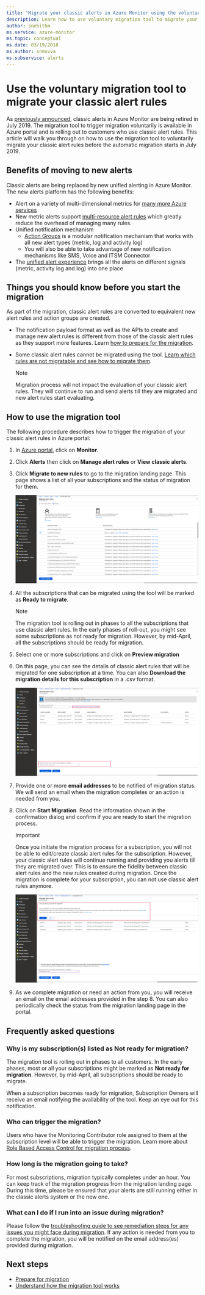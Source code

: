 ```yaml
---
title: "Migrate your classic alerts in Azure Monitor using the voluntary migration tool"
description: Learn how to use voluntary migration tool to migrate your classic alert rules.
author: snehithm
ms.service: azure-monitor
ms.topic: conceptual
ms.date: 03/19/2018
ms.author: snmuvva
ms.subservice: alerts
---
```

# Use the voluntary migration tool to migrate your classic alert rules

As [previously announced](monitoring-classic-retirement.md), classic alerts in Azure Monitor are being retired in July 2019. The migration tool to trigger migration voluntarily is available in Azure portal and is rolling out to customers who use classic alert rules. This article will walk you through on how to use the migration tool to voluntarily migrate your classic alert rules before the automatic migration starts in July 2019.

## Benefits of moving to new alerts

Classic alerts are being replaced by new unified alerting in Azure Monitor. The new alerts platform has the following benefits:

- Alert on a variety of multi-dimensional metrics for [many more Azure services](alerts-metric-near-real-time.md#metrics-and-dimensions-supported)
- New metric alerts support [multi-resource alert rules](alerts-metric-overview.md#monitoring-at-scale-using-metric-alerts-in-azure-monitor) which greatly reduce the overhead of managing many rules.
- Unified notification mechanism
  - [Action Groups](action-groups.md) is a modular notification mechanism that works with all new alert types (metric, log and activity log)
  - You will also be able to take advantage of new notification mechanisms like SMS, Voice and ITSM Connector
- The [unified alert experience](alerts-overview.md) brings all the alerts on different signals (metric, activity log and log) into one place

## Things you should know before you start the migration

As part of the migration, classic alert rules are converted to equivalent new alert rules and action groups are created.

- The notification payload format as well as the APIs to create and manage new alert rules is different from those of the classic alert rules as they support more features. Learn [how to prepare for the migration](alerts-prepare-migration.md).

- Some classic alert rules cannot be migrated using the tool. [Learn which rules are not migratable and see how to migrate them](alerts-understand-migration.md#which-classic-alert-rules-can-be-migrated).

    > [!NOTE]
    > Migration process will not impact the evaluation of your classic alert rules. They will continue to run and send alerts till they are migrated and new alert rules start evaluating.


## How to use the migration tool

The following procedure describes how to trigger the migration of your classic alert rules in Azure portal:

1. In [Azure portal](https://portal.azure.com), click on **Monitor**.

2. Click **Alerts** then click on **Manage alert rules** or **View classic alerts**.

3. Click **Migrate to new rules** to go to the migration landing page. This page shows a list of all your subscriptions and the status of migration for them.

    ![migration-landing](media/alerts-migration/migration-landing.png "Migrate rules")

4. All the subscriptions that can be migrated using the tool will be marked as **Ready to migrate**.

    > [!NOTE]
    > The migration tool is rolling out in phases to all the subscriptions that use classic alert rules. In the early phases of roll-out, you might see some subscriptions as not ready for migration. However, by mid-April, all the subscriptions should be ready for migration.

5. Select one or more subscriptions and click on **Preview migration**

6. On this page, you can see the details of classic alert rules that will be migrated for one subscription at a time. You can also **Download the migration details for this subscription** in a .csv format.

    ![migration-preview](media/alerts-migration/migration-preview.png "Preview migration")

7. Provide one or more **email addresses** to be notified of migration status. We will send an email when the migration completes or an action is needed from you.

8. Click on **Start Migration**. Read the information shown in the confirmation dialog and confirm if you are ready to start the migration process.

    >[!IMPORTANT]
    > Once you initiate the migration process for a subscription, you will not be able to edit/create classic alert rules for the subscription. However, your classic alert rules will continue running and providing you alerts till they are migrated over. This is to ensure the fidelity between classic alert rules and the new rules created during migration. Once the migration is complete for your subscription, you can not use classic alert rules anymore.

    ![migration-confirm](media/alerts-migration/migration-confirm.png "Confirm start migration")

9. As we complete migration or need an action from you, you will receive an email on the email addresses provided in the step 8. You can also periodically check the status from the migration landing page in the portal.

## Frequently asked questions

### **Why is my subscription(s) listed as Not ready for migration?**

The migration tool is rolling out in phases to all customers. In the early phases, most or all your subscriptions might be marked as **Not ready for migration**. However, by mid-April, all subscriptions should be ready to migrate.

When a subscription becomes ready for migration, Subscription Owners will receive an email notifying the availability of the tool. Keep an eye out for this notification.

### **Who can trigger the migration?**

Users who have the Monitoring Contributor role assigned to them at the subscription level will be able to trigger the migration. Learn more about [Role Based Access Control for migration process](alerts-understand-migration.md#who-can-trigger-the-migration).

### **How long is the migration going to take?**

For most subscriptions, migration typically completes under an hour. You can keep track of the migration progress from the migration landing page.  During this time, please be ensured that your alerts are still running either in the classic alerts system or the new one.

### **What can I do if I run into an issue during migration?**

Please follow the [troubleshooting guide to see remediation steps for any issues you might face during migration](alerts-understand-migration.md#common-issues-and-remediations). If any action is needed from you to complete the migration, you will be notified on the email address(es) provided during migration.

## Next steps

- [Prepare for migration](alerts-prepare-migration.md)
- [Understand how the migration tool works](alerts-understand-migration.md)
